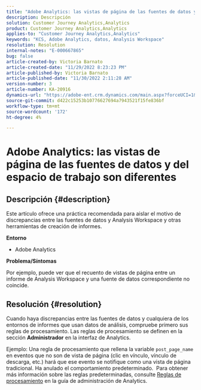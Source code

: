 ```yaml
---
title: "Adobe Analytics: las vistas de página de las fuentes de datos y del espacio de trabajo son diferentes"
description: Descripción
solution: Customer Journey Analytics,Analytics
product: Customer Journey Analytics,Analytics
applies-to: "Customer Journey Analytics,Analytics"
keywords: "KCS, Adobe Analytics, datos, Analysis Workspace"
resolution: Resolution
internal-notes: "E-000667865"
bug: false
article-created-by: Victoria Barnato
article-created-date: "11/29/2022 8:23:23 PM"
article-published-by: Victoria Barnato
article-published-date: "11/30/2022 2:11:28 AM"
version-number: 3
article-number: KA-20916
dynamics-url: "https://adobe-ent.crm.dynamics.com/main.aspx?forceUCI=1&pagetype=entityrecord&etn=knowledgearticle&id=ca851ba9-2370-ed11-9561-6045bd006a22"
source-git-commit: d422c15253b10776627694a7943521f15fe836bf
workflow-type: tm+mt
source-wordcount: '172'
ht-degree: 4%

---
```


# Adobe Analytics: las vistas de página de las fuentes de datos y del espacio de trabajo son diferentes

## Descripción {#description}


Este artículo ofrece una práctica recomendada para aislar el motivo de discrepancias entre las fuentes de datos y Analysis Workspace y otras herramientas de creación de informes.

<b>Entorno</b>

- Adobe Analytics


<b>Problema/Síntomas</b>


Por ejemplo, puede ver que el recuento de vistas de página entre un informe de Analysis Workspace y una fuente de datos correspondiente no coincide.




## Resolución {#resolution}


Cuando haya discrepancias entre las fuentes de datos y cualquiera de los entornos de informes que usan datos de análisis, compruebe primero sus reglas de procesamiento. Las reglas de procesamiento se definen en la sección <b>Administrador</b> en la interfaz de Analytics.

Ejemplo: Una regla de procesamiento que rellena la variable `post_page_name` en eventos que no son de vista de página (clic en vínculo, vínculo de descarga, etc.) hará que ese evento se notifique como una vista de página tradicional. Ha anulado el comportamiento predeterminado.  Para obtener más información sobre las reglas predeterminadas, consulte [Reglas de procesamiento](https://experienceleague.adobe.com/docs/analytics/admin/admin-tools/processing-rules/processing-rules-configuration/processing-rules-about.html?lang=en) en la guía de administración de Analytics.
